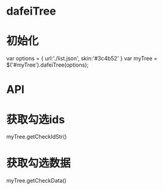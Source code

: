 # dafeiTree
# 初始化
  var options = {
		url:'./list.json', 
		skin:'#3c4b52'
	}
 var myTree = $('#myTree').dafeiTree(options);
# API
# 获取勾选ids    
myTree.getCheckIdStr()
# 获取勾选数据    
myTree.getCheckData()
